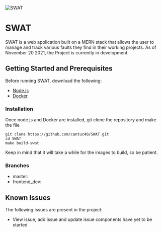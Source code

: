 ![SWAT](https://github.com/cantuc40/Project-Images/blob/master/SWAT_IMAGE.png)

# SWAT

SWAT is a web application built on a MERN stack that allows the user to manage and track various faults they find in their working projects. As of November 20 2021, the Project is currently in development.

## Getting Started and Prerequisites

Before running SWAT, download the following:  

* [Node.js](https://nodejs.org/en/)
* [Docker](https://www.docker.com/)


### Installation

Once node.js and Docker are installed, git clone the repository and make the file

```
git clone https://github.com/cantuc40/SWAT.git
cd SWAT
make build-swat
```
Keep in mind that it will take a while for the images to build, so be patient.



### Branches

* master:
* frontend_dev:

## Known Issues

The following issues are present in the project:

* View issue, add issue and update issue components have yet to be started
